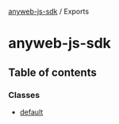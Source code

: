 [anyweb-js-sdk](README.md) / Exports

# anyweb-js-sdk

## Table of contents

### Classes

- [default](classes/default.md)
